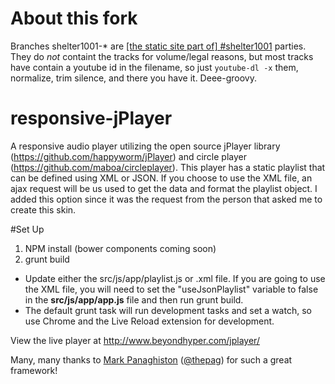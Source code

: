 About this fork
===============
Branches shelter1001-* are [[the static site part of] #shelter1001](https://shelter1001.wordpress.com) parties.
They do *not* containt the tracks for volume/legal reasons, but most tracks have contain a youtube id in the filename,
so just `youtube-dl -x` them, normalize, trim silence, and there you have it. Deee-groovy.


responsive-jPlayer
==================

A responsive audio player utilizing the open source jPlayer library (<a href="https://github.com/happyworm/jPlayer">https://github.com/happyworm/jPlayer</a>) and circle player (<a href="https://github.com/maboa/circleplayer">https://github.com/maboa/circleplayer</a>). This player has a static playlist that can be defined using XML or JSON. If you choose to use the XML file, an ajax request will be us used to get the data and format the playlist object. I added this option since it was the request from the person that asked me to create this skin.


#Set Up
1. NPM install (bower components coming soon)
2. grunt build
  * Update either the src/js/app/playlist.js or .xml file. If you are going to use the XML file, you will need to set the "useJsonPlaylist" variable to false in the **src/js/app/app.js** file and then run grunt build.
  * The default grunt task will run development tasks and set a watch, so use Chrome and the Live Reload extension for development.



  
View the live player at <a href="http://www.beyondhyper.com/jplayer/">http://www.beyondhyper.com/jplayer/</a>

Many, many thanks to <a href="https://github.com/thepag">Mark Panaghiston</a> (<a href="https://twitter.com/thepag">@thepag</a>) for such a great framework!
